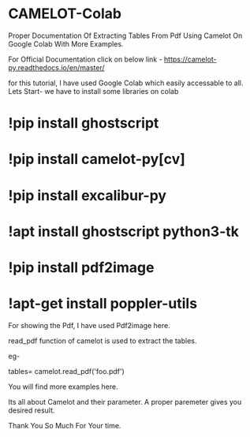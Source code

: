 # CAMELOT-Colab
Proper Documentation Of Extracting Tables From Pdf Using Camelot On Google Colab With More Examples.

For Official Documentation click on below link - 
https://camelot-py.readthedocs.io/en/master/

for this tutorial, I have used Google Colab which easily accessable to all.
Lets Start-
we have to install some libraries on colab

# !pip install ghostscript

# !pip install camelot-py[cv]

# !pip install excalibur-py

# !apt install ghostscript python3-tk

# !pip install pdf2image

# !apt-get install poppler-utils 


For showing the Pdf, I have used Pdf2image here.

read_pdf function of camelot is used to extract the tables.

eg-

tables= camelot.read_pdf('foo.pdf')

You will find more examples here.

Its all about Camelot and their parameter. A proper paremeter gives you desired result.

Thank You So Much For Your time.



